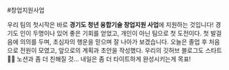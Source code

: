 #창업지원사업

우리 팀의 첫시작은 바로 **경기도 청년 융합기술 창업지원 사업**에 지원하는 것입니다!
경기도 인이 두명이나 있어 좋은 기회를 얻었고, 개인이 아닌 팀으로 첫 도전이다.
첫 발걸음에 의의를 두며, 초심자의 행운을 믿으며  잘 나아가 보겠습니다.
오늘은 졸업 후 처음으로 전원이 모였고, 앞으로의 계획과 초안을 작성했다. 우리의 깃허브 블로그도 스타트 👊🏻
노션과 좀 더 친해질 것...
내일은 좀 더 타이트하게 완성시키는게 목표!

